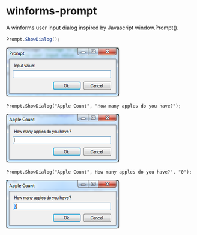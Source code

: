 # winforms-prompt
A winforms user input dialog inspired by Javascript window.Prompt().

```C#
Prompt.ShowDialog();
```

![alt tag](prompt1.png)

```
Prompt.ShowDialog("Apple Count", "How many apples do you have?");
```

![alt tag](prompt2.png)

```
Prompt.ShowDialog("Apple Count", How many apples do you have?", "0");
```

![alt tag](prompt3.png)
